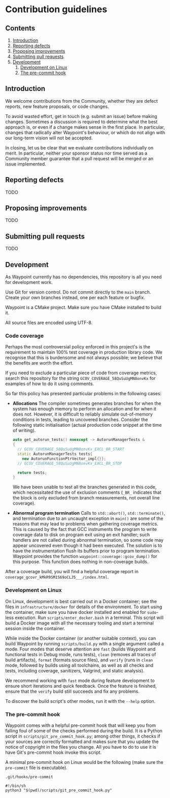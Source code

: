 # Contribution guidelines

## Contents

1. [Introduction](#introduction)
2. [Reporting defects](#reporting-defects)
3. [Proposing improvements](#proposing-improvements)
4. [Submitting pull requests](#submitting-pull-requests)
5. [Development](#development)
    1. [Development on Linux](#development-on-linux)
    2. [The pre-commit hook](#the-pre-commit-hook)

## Introduction

We welcome contributions from the Community, whether they are defect
reports, new feature proposals, or code changes.

To avoid wasted effort, get in touch (e.g. submit an issue) before
making changes.
Sometimes a discussion is required to determine what the best approach
is, or even if a change makes sense in the first place.
In particular, changes that radically alter Waypoint's behaviour, or
which do not align with our long-term vision will not be accepted.

In closing, let us be clear that we evaluate contributions
individually on merit.
In particular, neither your sponsor status nor time served as a
Community member guarantee that a pull request will be merged or an
issue implemented.

## Reporting defects

TODO

## Proposing improvements

TODO

## Submitting pull requests

TODO

## Development

As Waypoint currently has no dependencies, this repository is all you
need for development work.

Use Git for version control.
Do not commit directly to the `main` branch.
Create your own branches instead, one per each feature or bugfix.

Waypoint is a CMake project.
Make sure you have CMake installed to build it.

All source files are encoded using UTF-8.

### Code coverage

Perhaps the most controversial policy enforced in this project's is
the requirement to maintain 100% test coverage in production library
code.
We recognise that this is burdensome and not always possible; we
believe that the benefits are worth the effort.

If you need to exclude a particular piece of code from coverage
metrics, search this repository for the string
`GCOV_COVERAGE_58QuSuUgMN8onvKx` for examples of how to do it using
comments.

So far this policy has presented particular problems in the following
cases:

* **Allocations** The compiler sometimes generates branches for when
the system has enough memory to perform an allocation and for when it
does not.
However, it is difficult to reliably simulate out-of-memory conditions
in tests, leading to uncovered branches.
Consider the following static initialisation (actual production
code snippet at the time of writing).

    ```c++
    auto get_autorun_tests() noexcept -> AutorunManagerTests &
    {
      // GCOV_COVERAGE_58QuSuUgMN8onvKx_EXCL_BR_START
      static AutorunManagerTests tests{
        new AutorunFunctionPtrVector_impl{}};
      // GCOV_COVERAGE_58QuSuUgMN8onvKx_EXCL_BR_STOP

      return tests;
    }
    ```

    We have been unable to test all the branches generated in this code,
    which necessitated the use of exclusion comments (`_BR_` indicates
    that the block is only excluded from branch measurements, not overall
    line coverage).

* **Abnormal program termination** Calls to `std::abort()`,
`std::terminate()`, and termination due to an uncaught exception in
`main()` are some of the reasons that may lead to problems when
gathering coverage metrics.
This is caused by the fact that GCC instruments the program to write
coverage data to disk on program exit using an exit handler;
such handlers are not called during abnormal termination, so some code
may appear uncovered even though it had been executed.
The solution is to have the instrumentation flush its buffers prior
to program termination.
Waypoint provides the function `waypoint::coverage::gcov_dump()`
for this purpose.
This function does nothing in non-coverage builds.

After a coverage build, you will find a helpful coverage report in
`coverage_gcovr_kMkR9SM1S69oCLJ5___/index.html`.

### Development on Linux

On Linux, development is best carried out in a Docker container;
see the files in `infrastructure/docker` for details of the
environment.
To start using the container, make sure you have docker installed and
enabled for `sudo`-less execution.
Run `scripts/enter_docker.bash` in a terminal.
This script will build a Docker image with all the necessary
tooling and start a terminal session inside the container.

While inside the Docker container (or another suitable context), you
can build Waypoint by running `scripts/build.py` with a single
argument called a mode.
Four modes that deserve attention are
`fast` (builds Waypoint and functional tests in Debug mode, runs
tests),
`clean` (removes all traces of build artifacts),
`format` (formats source files), and
`verify` (runs in `clean` mode, followed by builds using all
toolchains, as well as all checks and tests, including coverage,
sanitizers, Valgrind, and static analysis).

We recommend working with `fast` mode during feature development to
ensure short iterations and quick feedback.
Once the feature is finished, ensure that the `verify` build still
succeeds and fix any problems.

To discover the build script's other modes, run it with the `--help`
option.

### The pre-commit hook

Waypoint comes with a helpful pre-commit hook that will keep you from
falling foul of some of the checks performed during the build.
It is a Python script in `scripts/git_pre_commit_hook.py`;
among other things, it checks if your sources are correctly formatted
and makes sure that you update the notice of copyright in the files
you change.
All you have to do to use it is have Git's pre-commit hook invoke
this script.

A minimal pre-commit hook on Linux would be the following (make sure
the `pre-commit` file is executable).

`.git/hooks/pre-commit`

```shell
#!/bin/sh
python3 "$(pwd)/scripts/git_pre_commit_hook.py"
```
